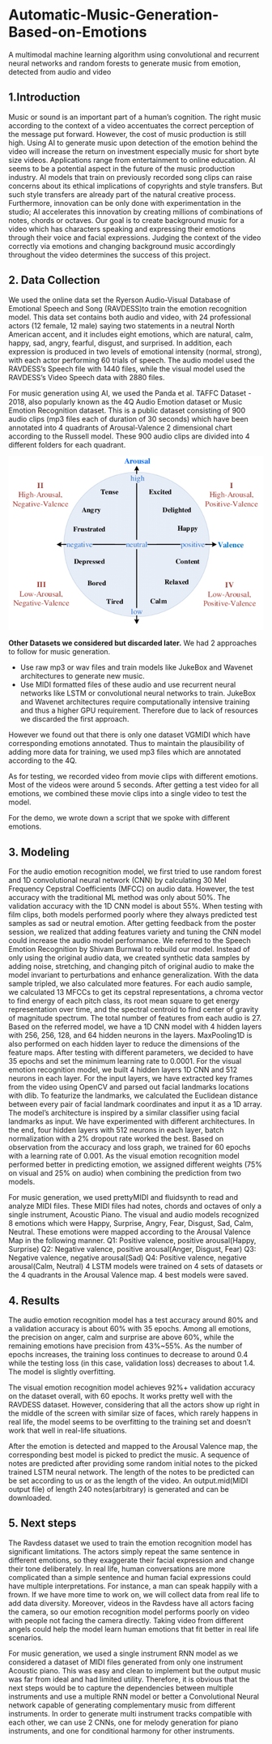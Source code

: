# Automatic-Music-Generation-Based-on-Emotions
A multimodal machine learning algorithm using convolutional and recurrent neural networks and random forests to generate music from emotion, detected from audio and video

## 1.Introduction
Music or sound is an important part of a human’s cognition. The right music according to the context of a video accentuates the correct perception of the message put forward. However, the cost of music production is still high. Using AI to generate music upon detection of the emotion behind the video will increase the return on investment especially music for short byte size videos. Applications range from entertainment to online education. 
AI seems to be a potential aspect in the future of the music production industry. AI models that train on previously recorded song clips can raise concerns about its ethical implications of copyrights and style transfers. But such style transfers are already part of the natural creative process. Furthermore, innovation can be only done with experimentation in the studio; AI accelerates this innovation by creating millions of combinations of notes, chords or octaves. 
Our goal is to create background music for a video which has characters speaking and expressing their emotions through their voice and facial expressions. Judging the context of the video correctly via emotions and changing background music accordingly throughout the video determines the success of this project. 

## 2. Data Collection
We used the online data set the Ryerson Audio-Visual Database of Emotional Speech and Song (RAVDESS)to train the emotion recognition model. This data set contains both audio and video, with 24 professional actors (12 female, 12 male) saying two statements in a neutral North American accent, and it includes eight emotions, which are natural, calm, happy, sad, angry, fearful, disgust, and surprised. In addition, each expression is produced in two levels of emotional intensity (normal, strong), with each actor performing 60 trials of speech. The audio model used the RAVDESS’s Speech file with 1440 files, while the visual model used the RAVDESS’s Video Speech data with 2880 files.

For music generation using AI, we used the Panda et al. TAFFC Dataset - 2018, also popularly known as the 4Q Audio Emotion dataset or Music Emotion Recognition dataset. This is a public dataset consisting of 900 audio clips (mp3 files each of duration of 30 seconds) which have been annotated into 4 quadrants of Arousal-Valence 2 dimensional chart according to the Russell model. These 900 audio clips are divided into 4 different folders for each quadrant. 

![Russell model: Arousal Valence quadrants](/Two-dimensional-valence-arousal-space.png)

**Other Datasets we considered but discarded later.**
We had 2 approaches to follow for music generation.
- Use raw mp3 or wav files and train models like JukeBox and Wavenet architectures to generate new music.
- Use MIDI formatted files of these audio and use recurrent neural networks like LSTM or convolutional neural networks to train.
JukeBox and Wavenet architectures require computationally intensive training and thus a higher GPU requirement. Therefore due to lack of resources we discarded the first approach. 

However we found out that there is only one dataset VGMIDI which have corresponding emotions annotated. Thus to maintain the plausibility of adding more data for training, we used mp3 files which are annotated according to the 4Q.

As for testing, we recorded video from movie clips with different emotions. Most of the videos were around 5 seconds. After getting a test video for all emotions, we combined these movie clips into a single video to test the model.

For the demo, we wrote down a script that we spoke with different emotions. 
## 3. Modeling
For the audio emotion recognition model, we first tried to use random forest and 1D convolutional neural network (CNN) by calculating 30 Mel Frequency Cepstral Coefficients (MFCC) on audio data. However, the test accuracy with the traditional ML method was only about 50%. The validation accuracy with the 1D CNN model is about 55%. When testing with film clips, both models performed poorly where they always predicted test samples as sad or neutral emotion. After getting feedback from the poster session, we realized that adding features variety and tuning the CNN model could increase the audio model performance. We referred to the Speech Emotion Recognition by Shivam Burnwal to rebuild our model. Instead of only using the original audio data, we created synthetic data samples by adding noise, stretching, and changing pitch of original audio to make the model invariant to perturbations and enhance generalization. With the data sample tripled, we also calculated more features. For each audio sample, we calculated 13 MFCCs to get its cepstral representations, a chroma vector to find energy of each pitch class, its root mean square to get energy representation over time, and the spectral centroid to find center of gravity of magnitude spectrum. The total number of features from each audio is 27. Based on the referred model, we have a 1D CNN model with 4 hidden layers with 256, 256, 128, and 64 hidden neurons in the layers. MaxPooling1D is also performed on each hidden layer to reduce the dimensions of the feature maps. After testing with different parameters, we decided to have 35 epochs and set the minimum learning rate to 0.0001.
For the visual emotion recognition model, we built 4 hidden layers 1D CNN and 512 neurons in each layer. For the input layers, we have extracted key frames from the video using OpenCV and parsed out facial landmarks locations with dlib. To featurize the landmarks, we calculated the Euclidean distance between every pair of facial landmark coordinates and input it as a 1D array. The model’s architecture is inspired by a similar classifier using facial landmarks as input. We have experimented with different architectures. In the end, four hidden layers with 512 neurons in each layer, batch normalization with a 2% dropout rate worked the best. Based on observation from the accuracy and loss graph, we trained for 60 epochs with a learning rate of 0.001. 
As the visual emotion recognition model performed better in predicting emotion, we assigned different weights (75% on visual and 25% on audio) when combining the prediction from two models. 

For music generation, we used prettyMIDI and fluidsynth to read and analyze MIDI files. These MIDI files had notes, chords and octaves of only a single instrument, Acoustic Piano. The visual and audio models recognized 8 emotions which were Happy, Surprise, Angry, Fear, Disgust, Sad, Calm, Neutral. These emotions were mapped according to the Arousal Valence Map in the following manner.
Q1: Positive valence, positive arousal(Happy, Surprise)
Q2: Negative valence, positive arousal(Anger, Disgust, Fear)
Q3: Negative valence, negative arousal(Sad)
Q4: Positive valence, negative arousal(Calm, Neutral)
4 LSTM models were trained on 4 sets of datasets or the 4 quadrants in the Arousal Valence map. 4 best models were saved.
## 4. Results
The audio emotion recognition model has a test accuracy around 80% and a validation accuracy is about 60% with 35 epochs. Among all emotions, the precision on anger, calm and surprise are above 60%, while the remaining emotions have precision from 43%~55%. As the number of epochs increases, the training loss continues to decrease to around 0.4 while the testing loss (in this case, validation loss) decreases to about 1.4. The model is slightly overfitting.
 
The visual emotion recognition model achieves 92%+ validation accuracy on the dataset overall, with 60 epochs. It works pretty well with the RAVDESS dataset. However, considering that all the actors show up right in the middle of the screen with similar size of faces, which rarely happens in real life, the model seems to be overfitting to the training set and doesn’t work that well in real-life situations.

After the emotion is detected and mapped to the Arousal Valence map, the corresponding best model is picked to predict the music. 
A sequence of notes are predicted after providing some random initial notes to the picked trained LSTM neural network. The length of the notes to be predicted can be set according to us or as the length of the video.
An output.mid(MIDI output file) of length 240 notes(arbitrary) is generated and can be downloaded. 
## 5. Next steps
The Ravdess dataset we used to train the emotion recognition model has significant limitations. The actors simply repeat the same sentence in different emotions, so they exaggerate their facial expression and change their tone deliberately. In real life, human conversations are more complicated than a simple sentence and human facial expressions could have multiple interpretations. For instance, a man can speak happily with a frown. If we have more time to work on, we will collect data from real life to add data diversity. Moreover, videos in the Ravdess have all actors facing the camera, so our emotion recognition model performs poorly on video with people not facing the camera directly. Taking video from different angels could help the model learn human emotions that fit better in real life scenarios.

For music generation, we used a single instrument RNN model as we considered a dataset of MIDI files generated from only one instrument Acoustic piano. This was easy and clean to implement but the output music was far from ideal and had limited utility. Therefore, it is obvious that the next steps would be to capture the dependencies between multiple instruments and use a multiple RNN model or better a Convolutional Neural network capable of generating complementary music from different instruments. In order to generate multi instrument tracks compatible with each other, we can use 2 CNNs, one for melody generation for piano instruments, and one for conditional harmony for other instruments. 

